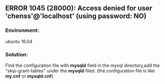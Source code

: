## ERROR 1045 (28000): Access denied for user 'chenss'@'localhost' (using password: NO)
### Environment:
ubuntu 16.04
### Solution:
Find the configuration file with **mysqld** field in the mysql directory,add the "skip-grant-tables" under the **mysqld** filed.
(the configuration file is like **my.cnf** or **mysqld.cnf**)
